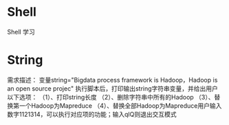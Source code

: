 # Shell
Shell 学习

# String
  需求描述：
    变量string="Bigdata process framework is Hadoop，Hadoop is an open source projec" 执行脚本后，打印输出string字符串变量，并给出用户以下选项：
    （1）、打印string长度
    （2）、删除字符串中所有的Hadoop
    （3）、替换第一个Hadoop为Mapreduce
    （4）、替换全部Hadoop为Mapreduce用户输入数字1121314，可以执行对应项的功能；输入qlQ则退出交互模式
